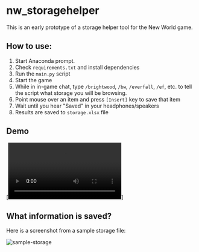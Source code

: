 # nw_storagehelper

This is an early prototype of a storage helper tool for the New World game.

## How to use:

1. Start Anaconda prompt.
2. Check `requirements.txt` and install dependencies
3. Run the `main.py` script
4. Start the game
5. While in in-game chat, type `/brightwood`, `/bw`, `/everfall`, `/ef`, etc. to tell the script what storage you will be browsing.
6. Point mouse over an item and press `[Insert]` key to save that item
7. Wait until you hear "Saved" in your headphones/speakers
8. Results are saved to `storage.xlsx` file

## Demo
[![Video Demo](docs/demo.mp4)]

## What information is saved?

Here is a screenshot from a sample storage file:

![sample-storage](https://user-images.githubusercontent.com/7578087/213796350-d75593f5-7c43-4dd0-b8d1-eb2840733867.png)

